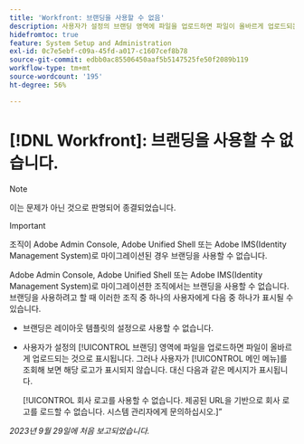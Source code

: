 ```yaml
---
title: 'Workfront: 브랜딩을 사용할 수 없음'
description: 사용자가 설정의 브랜딩 영역에 파일을 업로드하면 파일이 올바르게 업로드되는 것으로 표시됩니다. 그러나 사용자가 메인 메뉴를 조회해 보면 해당 로고가 표시되지 않습니다. 대신 오류 메시지가 표시됩니다.
hidefromtoc: true
feature: System Setup and Administration
exl-id: 0c7e5ebf-c09a-45fd-a017-c1607cef8b78
source-git-commit: edbb0ac85506450aaf5b5147525fe50f2089b119
workflow-type: tm+mt
source-wordcount: '195'
ht-degree: 56%

---
```


# [!DNL Workfront]: 브랜딩을 사용할 수 없습니다.

>[!NOTE]
>
>이는 문제가 아닌 것으로 판명되어 종결되었습니다.

>[!IMPORTANT]
>
>조직이 Adobe Admin Console, Adobe Unified Shell 또는 Adobe IMS(Identity Management System)로 마이그레이션된 경우 브랜딩을 사용할 수 없습니다.

Adobe Admin Console, Adobe Unified Shell 또는 Adobe IMS(Identity Management System)로 마이그레이션한 조직에서는 브랜딩을 사용할 수 없습니다. 브랜딩을 사용하려고 할 때 이러한 조직 중 하나의 사용자에게 다음 중 하나가 표시될 수 있습니다.

* 브랜딩은 레이아웃 템플릿의 설정으로 사용할 수 없습니다.
* 사용자가 설정의 [!UICONTROL 브랜딩] 영역에 파일을 업로드하면 파일이 올바르게 업로드되는 것으로 표시됩니다. 그러나 사용자가 [!UICONTROL 메인 메뉴]를 조회해 보면 해당 로고가 표시되지 않습니다. 대신 다음과 같은 메시지가 표시됩니다.

  [!UICONTROL 회사 로고를 사용할 수 없습니다. 제공된 URL을 기반으로 회사 로고를 로드할 수 없습니다. 시스템 관리자에게 문의하십시오.]”

_2023년 9월 29일에 처음 보고되었습니다._
